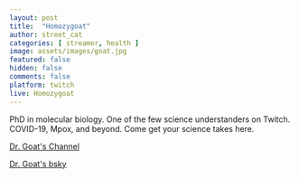 ```yaml
---
layout: post
title:  "Homozygoat"
author: street_cat
categories: [ streamer, health ]
image: assets/images/goat.jpg
featured: false
hidden: false
comments: false
platform: twitch
live: Homozygoat
---
```


PhD in molecular biology. One of the few science understanders on Twitch. COVID-19, Mpox, and beyond. Come get your science takes here.

<a href="https://www.twitch.tv/homozygoat">Dr. Goat's Channel</a>

<a href="https://bsky.app/profile/homozygoat.bsky.social">Dr. Goat's bsky</a>
